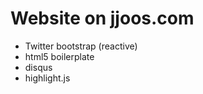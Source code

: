#    Website on jjoos.com

*    Twitter bootstrap (reactive)
*    html5 boilerplate
*    disqus
*    highlight.js
